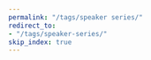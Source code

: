 ```yaml
---
permalink: "/tags/speaker series/"
redirect_to:
- "/tags/speaker-series/"
skip_index: true
---
```


